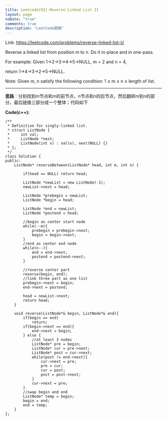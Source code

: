 ```yaml
---
title: Leetcode[92]-Reverse Linked List II
layout: page
noDate: "true"
comments: true
description: "LeetCode题解" 
---
```

<article class="post post-type-normal" itemscope="" itemtype="http://schema.org/Article" style="opacity: 1; transform: translateY(0px);">

Link: https://leetcode.com/problems/reverse-linked-list-ii/

Reverse a linked list from position m to n. Do it in-place and in one-pass.

For example:
Given 1->2->3->4->5->NULL, m = 2 and n = 4,

return 1->4->3->2->5->NULL.

Note:
Given m, n satisfy the following condition:
1 ≤ m ≤ n ≤ length of list.

----------------

**思路**：分别找到m节点和m的前节点，n节点和n的后节点，然后翻转m到n的部分，最后链接三部分成一个整体；代码如下

**Code(c++):**

```
/**
 * Definition for singly-linked list.
 * struct ListNode {
 *     int val;
 *     ListNode *next;
 *     ListNode(int x) : val(x), next(NULL) {}
 * };
 */
class Solution {
public:
    ListNode* reverseBetween(ListNode* head, int m, int n) {
        
        if(head == NULL) return head;

        ListNode *newList = new ListNode(-1);
        newList->next = head;

        ListNode *prebegin = newList;
        ListNode *begin = head;

        ListNode *end = newList;
        ListNode *postend = head;
        
        //begin as center start node
        while(--m){
            prebegin = prebegin->next;
            begin = begin->next;
        }
        //end as center end node
        while(n--){
            end = end->next;
            postend = postend->next;
        }
        
        //reverse center part
        reverse(begin, end);
        //link three part as one list
        prebegin->next = begin;
        end->next = postend;
        
        head = newList->next;
        return head;
    }
    
    void reverse(ListNode*& begin, ListNode*& end){
        if(begin == end)
            return;
        if(begin->next == end){
            end->next = begin;
        } else {
            //at least 3 nodes
            ListNode* pre = begin;
            ListNode* cur = pre->next;
            ListNode* post = cur->next;
            while(post != end->next){
                cur->next = pre;
                pre = cur;
                cur = post;
                post = post->next;
            }
            cur->next = pre;
        }
        //swap begin and end
        ListNode* temp = begin;
        begin = end;
        end = temp;
    }
};
```


</article>
